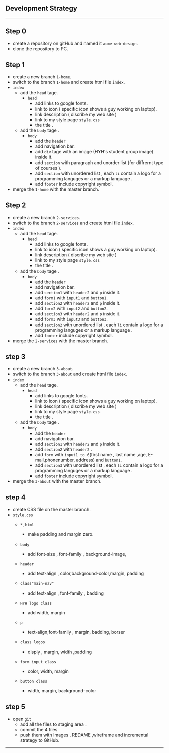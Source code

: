 ## Development Strategy

---

## Step 0

- create a repository on gitHub and named it `acme-web-design`.
- clone the repository to PC.

## Step 1

- create a new branch `1-home`.
- switch to the branch `1-home` and create html file `index`.
- `index`
  - add the `head` tage.
    - `head`
      - add links to google fonts.
      - link to icon ( specific icon shows a guy working on laptop).
      - link description ( discribe my web site )
      - link to my style page `style.css`
      - the title .
  - add the `body` tage .
    - `body`
      - add the `header`
      - add navigation bar.
      - add `div` tage with an image (HYH's student group image) inside it.
      - add `section` with paragraph and unorder list (for diffrernt type of courses ).
      - add `section` with unordered list , each `li` contain a logo for a programming languges or a markup language .
      - add `footer` include copyright symbol.
- merge the `1-home` with the master branch.

## Step 2

- create a new branch `2-services`.
- switch to the branch `2-services` and create html file `index`.
- `index`
  - add the `head` tage.
    - `head`
      - add links to google fonts.
      - link to icon ( specific icon shows a guy working on laptop).
      - link description ( discribe my web site )
      - link to my style page `style.css`
      - the title .
  - add the `body` tage .
    - `body`
      - add the `header`
      - add navigation bar.
      - add `section1` with `header2` and `p` inside it.
      - add `form1` with `input1` and `button1`.
      - add `section2` with `header2` and `p` inside it.
      - add `form2` with `input2` and `button2`.
      - add `section3` with `header2` and `p` inside it.
      - add `form3` with `input3` and `button3`.
      - add `section2` with unordered list , each `li` contain a logo for a programming languges or a markup language .
      - add `footer` include copyright symbol.
- merge the `2-services` with the master branch.

## step 3

- create a new branch `3-about`.
- switch to the branch `3-about` and create html file `index`.
- `index`
  - add the `head` tage.
    - `head`
      - add links to google fonts.
      - link to icon ( specific icon shows a guy working on laptop).
      - link description ( discribe my web site )
      - link to my style page `style.css`
      - the title .
  - add the `body` tage .
    - `body`
      - add the `header`
      - add navigation bar.
      - add `section1` with `header2` and `p` inside it.
      - add `section2` with `header2` .
      - add `form` with `input1 to 6`(first name , last name ,age, E-mail,phonenumber, address) and `button1`.
      - add `section3` with unordered list , each `li` contain a logo for a programming languges or a markup language .
      - add `footer` include copyright symbol.
- merge the `3-about` with the master branch.

## step 4

- create CSS file on the master branch.
- `style.css`
  - `*`, `html`
    - make padding and margin zero.
  - `body`
    - add font-size , font-family , background-image,
  
  - `header`
    - add text-align , color,background-color,margin, padding
  - `class"main-nav"`
    - add text-align , font-family , badding
  - `HYH logo class`
    - add width, margin
  - `p`
    - text-align,font-family , margin, badding, borser
  - `class logos`
    - disply , margin, width ,padding
  - `form input class `
    - color, width, margin
  - `button class`
    - width, margin, background-color

## step 5

- open `git`
  - add all the files to staging area .
  - commit the 4 files
  - push them with Images , REDAME ,wireframe and incremental strategy to GitHub.

---

